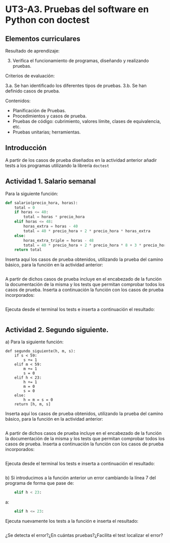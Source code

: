 # UT3-A3. Pruebas del software en Python con doctest

## Elementos curriculares
Resultado de aprendizaje:

3. Verifica el funcionamiento de programas, diseñando y realizando pruebas.

Criterios de evaluación:

3.a. Se han identificado los diferentes tipos de pruebas.
3.b. Se han definido casos de prueba.

Contenidos:

* Planificación de Pruebas.
* Procedimientos y casos de prueba.
* Pruebas de código: cubrimiento, valores límite, clases de equivalencia, etc.
* Pruebas unitarias; herramientas.

## Introducción

A partir de los casos de prueba diseñados en la actividad anterior añadir tests a los programas utilizando la librería `doctest`

## Actividad 1. Salario semanal

Para la siguiente función:

```python
def salario(precio_hora, horas):
    total = 0
    if horas <= 40:
        total = horas * precio_hora
    elif horas <= 48:
        horas_extra = horas - 40
        total = 40 * precio_hora + 2 * precio_hora * horas_extra
    else: 
        horas_extra_triple = horas - 48
        total = 40 * precio_hora + 2 * precio_hora * 8 + 3 * precio_hora * horas_extra_triple
    return total
```

Inserta aquí los casos de prueba obtenidos, utilizando la prueba del camino básico, para la función en la actividad anterior:

```

```

A partir de dichos casos de prueba incluye en el encabezado de la función la documentación de la misma y los tests que permitan comprobar todos los casos de prueba. Inserta a continuación la función con los casos de prueba incorporados:

```python

```

Ejecuta desde el terminal los tests e inserta a continuación el resultado:

```bash

```

## Actividad 2. Segundo siguiente.

a) Para la siguiente función:

```python=
def segundo_siguiente(h, m, s):
    if s < 59:
        s += 1
    elif m < 59:
        m += 1
        s = 0
    elif h < 23:
        h += 1
        m = 0
        s = 0
    else:
        h = m = s = 0
    return [h, m, s]
```

Inserta aquí los casos de prueba obtenidos, utilizando la prueba del camino básico, para la función en la actividad anterior:

```

```

A partir de dichos casos de prueba incluye en el encabezado de la función la documentación de la misma y los tests que permitan comprobar todos los casos de prueba. Inserta a continuación la función con los casos de prueba incorporados:

```python

```

Ejecuta desde el terminal los tests e inserta a continuación el resultado:

```bash

```
b) Si introducimos a la función anterior un error cambiando la línea 7 del programa de forma que pase de:

```python
    elif h < 23:
```
a:

```python
    elif h <= 23:
```

Ejecuta nuevamente los tests a la función e inserta el resultado:

```bash

```

¿Se detecta el error?¿En cuántas pruebas?¿Facilita el test localizar el error?

```
```
